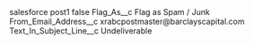 <?xml version="1.0" encoding="UTF-8"?>
<CustomMetadata xmlns="http://soap.sforce.com/2006/04/metadata" xmlns:xsi="http://www.w3.org/2001/XMLSchema-instance" xmlns:xsd="http://www.w3.org/2001/XMLSchema">
    <label>salesforce post1</label>
    <protected>false</protected>
    <values>
        <field>Flag_As__c</field>
        <value xsi:type="xsd:string">Flag as Spam / Junk</value>
    </values>
    <values>
        <field>From_Email_Address__c</field>
        <value xsi:type="xsd:string">xrabcpostmaster@barclayscapital.com</value>
    </values>
    <values>
        <field>Text_In_Subject_Line__c</field>
        <value xsi:type="xsd:string">Undeliverable</value>
    </values>
</CustomMetadata>
